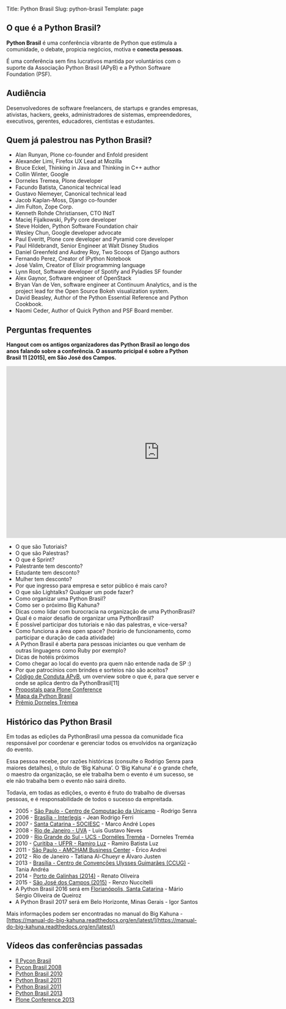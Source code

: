 Title: Python Brasil
Slug: python-brasil
Template: page

## O que é a Python Brasil?

**Python Brasil** é uma conferência vibrante de Python que estimula a comunidade, o debate, propicia negócios, motiva e **conecta pessoas**.

É uma conferência sem fins lucrativos mantida por voluntários com o suporte da Associação Python Brasil (APyB) e a Python Software Foundation (PSF).

## Audiência

Desenvolvedores de software freelancers, de startups e grandes empresas, ativistas, hackers, geeks, administradores de sistemas, empreendedores, executivos, gerentes, educadores, cientistas e estudantes.

## Quem já palestrou nas Python Brasil?

- Alan Runyan, Plone co-founder and Enfold president
- Alexander Limi, Firefox UX Lead at Mozilla
- Bruce Eckel, Thinking in Java and Thinking in C++ author
- Collin Winter, Google
- Dorneles Tremea, Plone developer
- Facundo Batista, Canonical technical lead
- Gustavo Niemeyer, Canonical technical lead
- Jacob Kaplan-Moss, Django co-founder
- Jim Fulton, Zope Corp.
- Kenneth Rohde Christiansen, CTO INdT
- Maciej Fijalkowski, PyPy core developer
- Steve Holden, Python Software Foundation chair
- Wesley Chun, Google developer advocate
- Paul Everitt, Plone core developer and Pyramid core developer
- Paul Hildebrandt, Senior Engineer at Walt Disney Studios
- Daniel Greenfeld and Audrey Roy, Two Scoops of Django authors
- Fernando Perez, Creator of IPython Notebook
- José Valim, Creator of Elixir programming language
- Lynn Root, Software developer of Spotify and Pyladies SF founder
- Alex Gaynor, Software engineer of OpenStack
- Bryan Van de Ven, software engineer at Continuum Analytics, and is the project lead for the Open Source Bokeh visualization system.
- David Beasley, Author of the Python Essential Reference and Python Cookbook.
- Naomi Ceder, Author of Quick Python and PSF Board member.

## Perguntas frequentes

**Hangout com os antigos organizadores das Python Brasil ao longo dos anos falando sobre a conferência. O assunto pricipal é sobre a Python Brasil 11 [2015], em São José dos Campos.**

<iframe width="800" height="450" src="https://www.youtube.com/embed/YEWVyRF9zfw" frameborder="0" allowfullscreen></iframe>

- O que são Tutoriais?
- O que são Palestras?
- O que é Sprint?
- Palestrante tem desconto?
- Estudante tem desconto?
- Mulher tem desconto?
- Por que ingresso para empresa e setor público é mais caro?
- O que são Lightalks? Qualquer um pode fazer?
- Como organizar uma Python Brasil?
- Como ser o próximo Big Kahuna?
- Dicas como lidar com burocracia na organização de uma PythonBrasil?
- Qual é o maior desafio de organizar uma PythonBrasil?
- É possível participar dos tutoriais e não das palestras, e vice-versa?
- Como funciona a área open space? (horário de funcionamento, como participar e duração de cada atividade)
- A Python Brasil é aberta para pessoas iniciantes ou que venham de outras linguagens como Ruby por exemplo?
- Dicas de hotéis próximos
- Como chegar ao local do evento pra quem não entende nada de SP :)
- Por que patrocínios com brindes e sorteios não são aceitos?
- [Código de Conduta APyB](https://github.com/pythonbrasil/codigo-de-conduta), um overview sobre o que é, para que server e onde se aplica dentro da PythonBrasil[11]
- [Propostals para Plone Conference](https://plone.org/events/conferences/plone-conference-2016/2016-call-for-proposals)
- [Mapa da Python Brasil](https://mapa-pybr11.herokuapp.com/)
- [Prêmio Dorneles Trémea](https://www.youtube.com/watch?v=SlmB-g7uJdo)

## Histórico das Python Brasil

Em todas as edições da PythonBrasil uma pessoa da comunidade fica responsável por coordenar e gerenciar todos os envolvidos na organização do evento.

Essa pessoa recebe, por razões históricas (consulte o Rodrigo Senra para maiores detalhes), o título de ‘Big Kahuna’. O ‘Big Kahuna’ é o grande chefe, o maestro da organização, se ele trabalha bem o evento é um sucesso, se ele não trabalha bem o evento não sairá direito.

Todavia, em todas as edições, o evento é fruto do trabalho de diversas pessoas, e é responsabilidade de todos o sucesso da empreitada.

- 2005 - [São Paulo - Centro de Computação da Unicamp](https://manual-do-big-kahuna.readthedocs.org/en/latest/historia/pyconbrasil.html) - Rodrigo Senra
- 2006 - [Brasília - Interlegis](https://manual-do-big-kahuna.readthedocs.org/en/latest/historia/pyconbrasil2.html) - Jean Rodrigo Ferri
- 2007 - [Santa Catarina - SOCIESC](https://manual-do-big-kahuna.readthedocs.org/en/latest/historia/pyconbrasil3.html) - Marco André Lopes
- 2008 - [Rio de Janeiro - UVA](https://manual-do-big-kahuna.readthedocs.org/en/latest/historia/pyconbrasil2008.html) - Luis Gustavo Neves
- 2009 - [Rio Grande do Sul - UCS - Dornéles Treméa](https://manual-do-big-kahuna.readthedocs.org/en/latest/historia/pythonbrasil5.html) - Dorneles Treméa
- 2010 - [Curitiba - UFPR - Ramiro Luz](https://manual-do-big-kahuna.readthedocs.org/en/latest/historia/pythonbrasil6.html) - Ramiro Batista Luz
- 2011 - [São Paulo - AMCHAM Business Center](https://manual-do-big-kahuna.readthedocs.org/en/latest/historia/pythonbrasil7.html) - Érico Andrei
- 2012 - Rio de Janeiro - Tatiana Al-Chueyr e Álvaro Justen
- 2013 - [Brasília - Centro de Convenções Ulysses Guimarães (CCUG)](https://manual-do-big-kahuna.readthedocs.org/en/latest/historia/pythonbrasil9.html) - Tania Andréa
- 2014 - [Porto de Galinhas (2014)](http://2014.pythonbrasil.org.br/) - Renato Oliveira
- 2015 - [São José dos Campos (2015)](http://pythonbrasil.github.io/pythonbrasil11-site/) - Renzo Nuccitelli
- A Python Brasil 2016 será em [Florianópolis, Santa Catarina](http://2016.pythonbrasil.org.br/) - Mário Sérgio Oliveira de Queiroz
- A Python Brasil 2017 será em Belo Horizonte, Minas Gerais - Igor Santos

Mais informações podem ser encontradas no manual do Big Kahuna - [https://manual-do-big-kahuna.readthedocs.org/en/latest/](https://manual-do-big-kahuna.readthedocs.org/en/latest/)

## Vídeos das conferências passadas

- [II Pycon Brasil](https://www.youtube.com/user/ericoandrei/videos)
- [Pycon Brasil 2008](https://www.youtube.com/user/opobre/videos)
- [Python Brasil 2010](https://www.youtube.com/watch?v=iuKjxeHLVOU&list=PLqjh1U8eZaP5Qd-IXAxhSXoO6MXZjfP_b)
- [Python Brasil 2011](https://www.youtube.com/watch?v=kMwZpxm_Pac&list=PLqjh1U8eZaP4GVDc2sB-nbZdim13rUU74)
- [Python Brasil 2011](https://www.youtube.com/watch?v=oj3l-VuIIVw&list=PLF6D4A34C424514D3)
- [Python Brasil 2013](https://www.youtube.com/watch?v=FnZTQGKG7dA&list=PLqjh1U8eZaP6TM0tCdLVeiB0LTBkaEBai)
- [Plone Conference 2013](https://www.youtube.com/watch?v=4x_vjgKPyhA&list=PLqjh1U8eZaP4QiTZlx4XFKIannYcMr_am)
